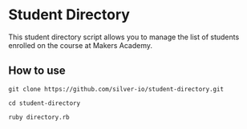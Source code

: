 Student Directory
=================

This student directory script allows you to manage
the list of students enrolled on the course at Makers Academy.

How to use
----------

```shell
git clone https://github.com/silver-io/student-directory.git
```

```shell
cd student-directory
```

```shell
ruby directory.rb
```
